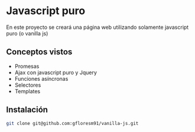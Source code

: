# Javascript puro

En este proyecto se creará una página web utilizando solamente javascript puro (o vanilla js)

## Conceptos vistos

- Promesas
- Ajax con javascript puro y Jquery
- Funciones asíncronas
- Selectores
- Templates

## Instalación

```bash
git clone git@github.com:gfloresm91/vanilla-js.git
```